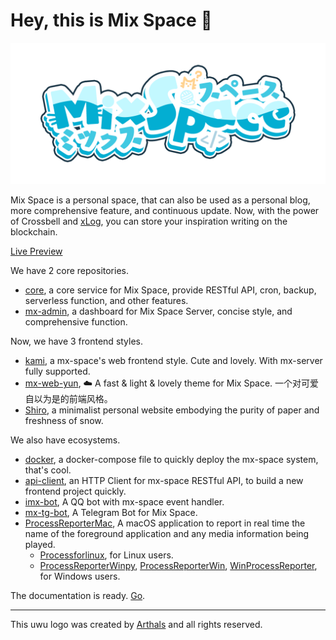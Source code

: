 # Hey, this is Mix Space 👋

![](../uwu.png)

Mix Space is a personal space, that can also be used as a personal blog, more comprehensive feature, and continuous update. Now, with the power of Crossbell and [xLog](https://xlog.app/), you can store your inspiration writing on the blockchain.

[Live Preview](https://innei.in)

We have 2 core repositories.

- [core](https://github.com/mx-space/mx-server), a core service for Mix Space, provide RESTful API, cron, backup, serverless function, and other features.
- [mx-admin](https://github.com/mx-space/mx-admin), a dashboard for Mix Space Server, concise style, and comprehensive function.

Now, we have 3 frontend styles.

- [kami](https://github.com/mx-space/kami), a mx-space's web frontend style. Cute and lovely. With mx-server fully supported.
- [mx-web-yun](https://github.com/mx-space/mx-web-yun), ☁️ A fast & light & lovely theme for Mix Space. 一个对可爱自以为是的前端风格。
- [Shiro](https://github.com/Innei/Shiro), a minimalist personal website embodying the purity of paper and freshness of snow.

We also have ecosystems.

- [docker](https://github.com/mx-space/docker), a docker-compose file to quickly deploy the mx-space system, that's cool.
- [api-client](https://github.com/mx-space/core/blob/master/packages/api-client), an HTTP Client for mx-space RESTful API, to build a new frontend project quickly.
- [imx-bot](https://github.com/Innei/imx-bot), A QQ bot with mx-space event handler.
- [mx-tg-bot](https://github.com/mx-space/mx-tg-bot), A Telegram Bot for Mix Space.
- [ProcessReporterMac](https://github.com/mx-space/ProcessReporterMac), A macOS application to report in real time the name of the foreground application and any media information being played.
  - [Processforlinux](https://github.com/ttimochan/processforlinux), for Linux users.
  - [ProcessReporterWinpy](https://github.com/TNXG/ProcessReporterWinpy), [ProcessReporterWin](https://github.com/ChingCdesu/ProcessReporterWin), [WinProcessReporter](https://github.com/rdp-studio/WinProcessReporter), for Windows users.

The documentation is ready. [Go](https://github.com/mx-space/docs).

---

This uwu logo was created by [Arthals](https://github.com/zhuozhiyongde) and all rights reserved.